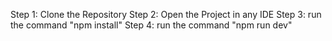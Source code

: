 Step 1: Clone the Repository
Step 2: Open the Project in any IDE
Step 3: run the command "npm install"
Step 4: run the command "npm run dev"